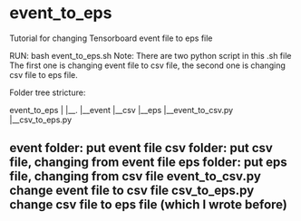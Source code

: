 # event_to_eps
Tutorial for changing Tensorboard event file to eps file

RUN: bash event_to_eps.sh
	Note: There are two python script in this .sh file
	The first one is changing event file to csv file, the second one is changing csv file to eps file.


Folder tree stricture:

event_to_eps
|
|__.
|__event
|__csv
|__eps
|__event_to_csv.py
|__csv_to_eps.py


event folder:	put event file
csv folder:		put csv file, changing from event file
eps folder:		put eps file, changing from csv file
event_to_csv.py change event file to csv file
csv_to_eps.py 	change csv file to eps file (which I wrote before)
-------------------------------------------------------
